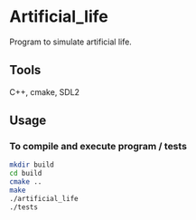# Artificial_life
Program to simulate artificial life.

## Tools
C++, cmake, SDL2

## Usage

### To compile and execute program / tests

```bash
mkdir build
cd build
cmake ..
make
./artificial_life 
./tests
```
